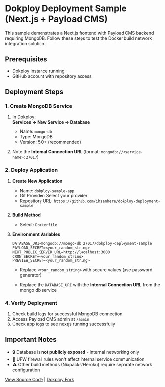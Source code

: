 # Dokploy Deployment Sample (Next.js + Payload CMS)

This sample demonstrates a Next.js frontend with Payload CMS backend requiring MongoDB. Follow these steps to test the Docker build network integration solution.

## Prerequisites
- Dokploy instance running
- GitHub account with repository access

## Deployment Steps

### 1. Create MongoDB Service
1. In Dokploy:  
   **Services → New Service → Database**  
   - Name: `mongo-db`  
   - Type: MongoDB  
   - Version: 5.0+ (recommended)  

2. Note the **Internal Connection URL** (format: `mongodb://<service-name>:27017`)

### 2. Deploy Application
1. **Create New Application**  
   - Name: `dokploy-sample-app`  
   - Git Provider: Select your provider  
   - Repository URL: `https://github.com/ihsanhere/dokploy-deployment-sample`  

2. **Build Method**  
   - Select: `Dockerfile`  

3. **Environment Variables**  
   ```env
   DATABASE_URI=mongodb://mongo-db:27017/dokploy-deployment-sample
   PAYLOAD_SECRET=<your_random_string>
   NEXT_PUBLIC_SERVER_URL=http://localhost:3000
   CRON_SECRET=<your_random_string>
   PREVIEW_SECRET=<your_random_string>
   ```
   - Replace `<your_random_string>` with secure values (use password generator)

   - Replace the `DATABASE_URI` with the **Internal Connection URL** from the mongo db service

### 4. Verify Deployment
1. Check build logs for successful MongoDB connection  
2. Access Payload CMS admin at `/admin`  
3. Check app logs to see nextjs running successfully

## Important Notes
- 🔒 Database is **not publicly exposed** - internal networking only  
- 🔄 UFW firewall rules won't affect internal service communication  
- ⚠️ Other build methods (Nixpacks/Heroku) require separate network configuration  

[View Source Code](https://github.com/ihsanhere/dokploy-deployment-sample) | [Dokploy Fork](https://github.com/ihsanhere/dokploy)
